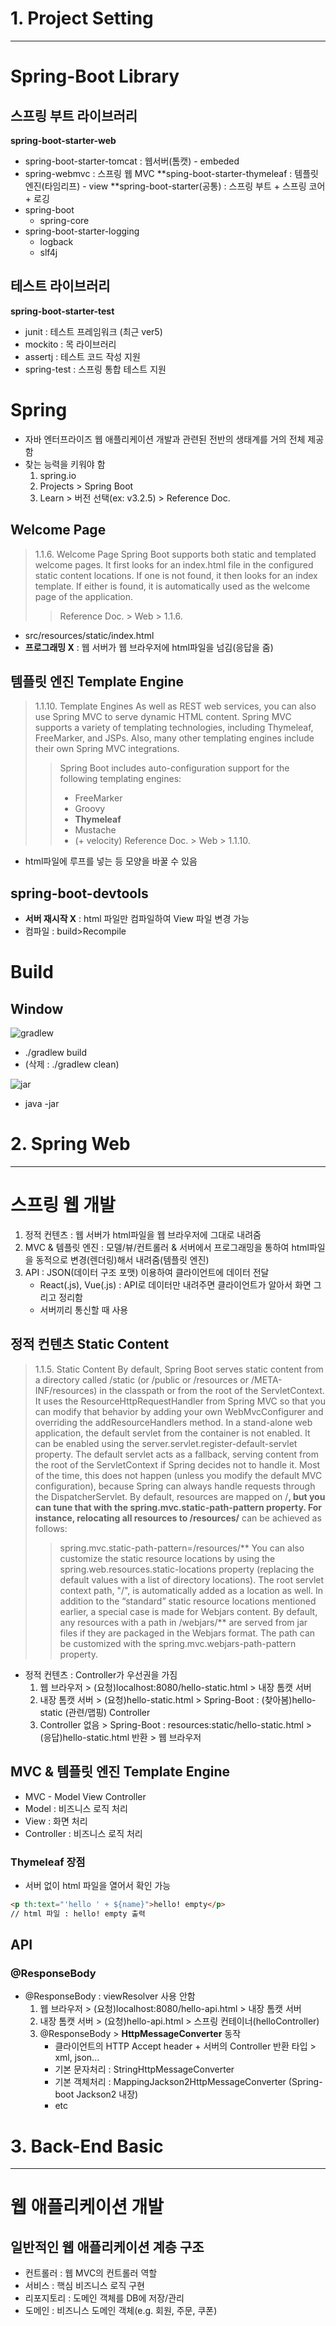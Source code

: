 # 1. Project Setting
---
# Spring-Boot Library

## 스프링 부트 라이브러리
**spring-boot-starter-web**
- spring-boot-starter-tomcat : 웹서버(톰캣) - embeded
- spring-webmvc : 스프링 웹 MVC
**sping-boot-starter-thymeleaf : 템플릿 엔진(타임리프) - view
**spring-boot-starter(공통) : 스프링 부트 + 스프링 코어 + 로깅
- spring-boot
  - spring-core
- spring-boot-starter-logging
  - logback
  - slf4j

## 테스트 라이브러리
**spring-boot-starter-test**
- junit : 테스트 프레임워크 (최근 ver5)
- mockito : 목 라이브러리
- assertj : 테스트 코드 작성 지원
- spring-test : 스프링 통합 테스트 지원

# Spring
- 자바 엔터프라이즈 웹 애플리케이션 개발과 관련된 전반의 생태계를 거의 전체 제공함
- 찾는 능력을 키워야 함
  1. spring.io
  2. Projects > Spring Boot
  3. Learn > 버전 선택(ex: v3.2.5) > Reference Doc.

## Welcome Page
> 1.1.6. Welcome Page
> Spring Boot supports both static and templated welcome pages. It first looks for an index.html file in the configured static content locations. If one is not found, it then looks for an index template. If either is found, it is automatically used as the welcome page of the application.
>> Reference Doc. > Web > 1.1.6.

- src/resources/static/index.html
- **프로그래밍 X** : 웹 서버가 웹 브라우저에 html파일을 넘김(응답을 줌)

## 템플릿 엔진 Template Engine
> 1.1.10. Template Engines
> As well as REST web services, you can also use Spring MVC to serve dynamic HTML content. Spring MVC supports a variety of templating technologies, including Thymeleaf, FreeMarker, and JSPs. Also, many other templating engines include their own Spring MVC integrations.
>> Spring Boot includes auto-configuration support for the following templating engines:
>> - FreeMarker
>> - Groovy
>> - **Thymeleaf**
>> - Mustache
>> - (+ velocity)
> Reference Doc. > Web > 1.1.10.

- html파일에 루프를 넣는 등 모양을 바꿀 수 있음

## spring-boot-devtools
- **서버 재시작 X** : html 파일만 컴파일하여 View 파일 변경 가능
- 컴파일 : build>Recompile

# Build

## Window
![gradlew](https://github.com/7ahyeon/study-spring/assets/107123698/9d294b3b-5fee-43f4-84d3-18e636c8eaeb)
- ./gradlew build
- (삭제 : ./gradlew clean)

![jar](https://github.com/7ahyeon/study-spring/assets/107123698/cc47582d-0101-4bf2-8968-32593868f067)
- java -jar 

# 2. Spring Web
---
# 스프링 웹 개발
1. 정적 컨텐츠 : 웹 서버가 html파일을 웹 브라우저에 그대로 내려줌
2. MVC & 템플릿 엔진 : 모델/뷰/컨트롤러 & 서버에서 프로그래밍을 통하여 html파일을 동적으로 변경(렌더링)해서 내려줌(템플릿 엔진)
3. API : JSON(데이터 구조 포맷) 이용하여 클라이언트에 데이터 전달
   - React(.js), Vue(.js) : API로 데이터만 내려주면 클라이언트가 알아서 화면 그리고 정리함
   - 서버끼리 통신할 때 사용
  
## 정적 컨텐츠 Static Content
> 1.1.5. Static Content
> By default, Spring Boot serves static content from a directory called /static (or /public or /resources or /META-INF/resources) in the classpath or from the root of the ServletContext. It uses the ResourceHttpRequestHandler from Spring MVC so that you can modify that behavior by adding your own WebMvcConfigurer and overriding the addResourceHandlers method.
> In a stand-alone web application, the default servlet from the container is not enabled. It can be enabled using the server.servlet.register-default-servlet property.
> The default servlet acts as a fallback, serving content from the root of the ServletContext if Spring decides not to handle it. Most of the time, this does not happen (unless you modify the default MVC configuration), because Spring can always handle requests through the DispatcherServlet.
> By default, resources are mapped on /**, but you can tune that with the spring.mvc.static-path-pattern property. For instance, relocating all resources to /resources/** can be achieved as follows:
>> spring.mvc.static-path-pattern=/resources/**
> You can also customize the static resource locations by using the spring.web.resources.static-locations property (replacing the default values with a list of directory locations). The root servlet context path, "/", is automatically added as a location as well.
> In addition to the “standard” static resource locations mentioned earlier, a special case is made for Webjars content. By default, any resources with a path in /webjars/** are served from jar files if they are packaged in the Webjars format. The path can be customized with the spring.mvc.webjars-path-pattern property.

- 정적 컨텐츠 : Controller가 우선권을 가짐
  1. 웹 브라우저 > (요청)localhost:8080/hello-static.html > 내장 톰캣 서버
  2. 내장 톰캣 서버 > (요청)hello-static.html > Spring-Boot : (찾아봄)hello-static (관련/맵핑) Controller
  3. Controller 없음 > Spring-Boot : resources:static/hello-static.html > (응답)hello-static.html 반환 > 웹 브라우저

 ## MVC & 템플릿 엔진 Template Engine
 - MVC - Model View Controller
 - Model : 비즈니스 로직 처리
 - View : 화면 처리
 - Controller : 비즈니스 로직 처리

### Thymeleaf 장점
- 서버 없이 html 파일을 열어서 확인 가능
```html
<p th:text="'hello ' + ${name}">hello! empty</p>
// html 파일 : hello! empty 출력
```

## API
### @ResponseBody
- @ResponseBody : viewResolver 사용 안함
  1. 웹 브라우저 > (요청)localhost:8080/hello-api.html > 내장 톰캣 서버
  2. 내장 톰캣 서버 > (요청)hello-api.html > 스프링 컨테이너(helloController)
  3. @ResponseBody > **HttpMessageConverter** 동작
     - 클라이언트의 HTTP Accept header + 서버의 Controller 반환 타입 > xml, json...
     - 기본 문자처리 : StringHttpMessageConverter
     - 기본 객체처리 : MappingJackson2HttpMessageConverter (Spring-boot Jackson2 내장)
     - etc
# 3. Back-End Basic
---
# 웹 애플리케이션 개발
## 일반적인 웹 애플리케이션 계층 구조
- 컨트롤러 : 웹 MVC의 컨트롤러 역할
- 서비스 : 핵심 비즈니스 로직 구현
- 리포지토리 : 도메인 객체를 DB에 저장/관리
- 도메인 : 비즈니스 도메인 객체(e.g. 회원, 주문, 쿠폰)
